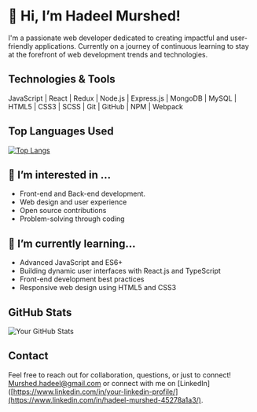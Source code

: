 # 👋 Hi, I’m Hadeel Murshed!
I'm a passionate web developer dedicated to creating impactful and user-friendly applications. Currently on a journey of continuous learning to stay at the forefront of web development trends and technologies.

## Technologies & Tools

JavaScript | React | Redux | Node.js | Express.js | MongoDB | MySQL | HTML5 | CSS3 | SCSS | Git | GitHub | NPM | Webpack


## Top Languages Used

[![Top Langs](https://github-readme-stats.vercel.app/api/top-langs/?username=Hadeel-Mur&layout=compact)](https://github.com/Hadeel-Mur/github-readme-stats)



## 👀 I’m interested in ...
  

- Front-end and Back-end development.
- Web design and user experience
- Open source contributions
- Problem-solving through coding


## 🌱 I’m currently learning...

- Advanced JavaScript and ES6+
- Building dynamic user interfaces with <i class="fab fa-react"></i> React.js and TypeScript
- Front-end development best practices
- Responsive web design using HTML5 and CSS3



## GitHub Stats

![Your GitHub Stats](https://github-readme-stats.vercel.app/api?username=Hadeel-Mur&show_icons=true)


## Contact

Feel free to reach out for collaboration, questions, or just to connect! 
[Murshed.hadeel@gmail.com](mailto:Murshed.hadeel@gmail.com) 
or connect with me on 
[LinkedIn]([https://www.linkedin.com/in/your-linkedin-profile/](https://www.linkedin.com/in/hadeel-murshed-45278a1a3/).


<!---
Hadeel-Mur/Hadeel-Mur is a ✨ special ✨ repository because its `README.md` (this file) appears on your GitHub profile.
You can click the Preview link to take a look at your changes.
--->
